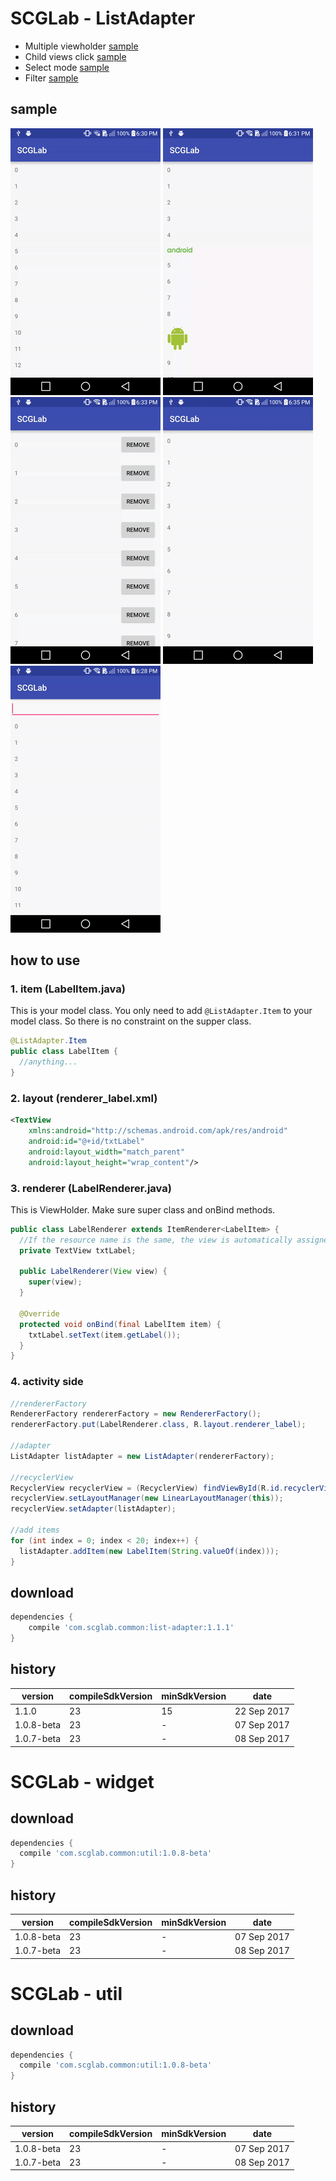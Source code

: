 SCGLab - ListAdapter
====================
* Multiple viewholder [sample](/sample/src/main/java/com/scglab/common/MultipleTypeSampleActivity.java)
* Child views click [sample](/sample/src/main/java/com/scglab/common/ItemClickSampleActivity.java)
* Select mode [sample](/sample/src/main/java/com/scglab/common/SelectModeSampleActivity.java)
* Filter [sample](/sample/src/main/java/com/scglab/common/FilterSampleActivity.java)

sample
---------------------
![](/demo/listadapter_base.gif) ![](/demo/listadapter_multiple.gif) ![](/demo/listadapter_click.gif) ![](/demo/listadapter_select.gif) ![](/demo/listadapter_search.gif) 

how to use
---------------------
### 1. item (LabelItem.java)
This is your model class. You only need to add `@ListAdapter.Item` to your model class. So there is no constraint on the supper class.
```java
@ListAdapter.Item
public class LabelItem {
  //anything...
}
```
### 2. layout (renderer_label.xml)
```xml
<TextView
    xmlns:android="http://schemas.android.com/apk/res/android"
    android:id="@+id/txtLabel"
    android:layout_width="match_parent"
    android:layout_height="wrap_content"/>
```
### 3. renderer (LabelRenderer.java)
This is ViewHolder. Make sure super class and onBind methods.
```java
public class LabelRenderer extends ItemRenderer<LabelItem> {
  //If the resource name is the same, the view is automatically assigned
  private TextView txtLabel;

  public LabelRenderer(View view) {
    super(view);
  }

  @Override
  protected void onBind(final LabelItem item) {
    txtLabel.setText(item.getLabel());
  }
}
```
### 4. activity side
```java
//rendererFactory
RendererFactory rendererFactory = new RendererFactory();
rendererFactory.put(LabelRenderer.class, R.layout.renderer_label);

//adapter
ListAdapter listAdapter = new ListAdapter(rendererFactory);

//recyclerView
RecyclerView recyclerView = (RecyclerView) findViewById(R.id.recyclerView);
recyclerView.setLayoutManager(new LinearLayoutManager(this));
recyclerView.setAdapter(listAdapter);

//add items
for (int index = 0; index < 20; index++) {
  listAdapter.addItem(new LabelItem(String.valueOf(index)));
}
```
download
---------------------
```gradle
dependencies {
    compile 'com.scglab.common:list-adapter:1.1.1'
}
```
history
---------------------
| version | compileSdkVersion | minSdkVersion | date |
| ------ | ------ | ------ | ------ |
| 1.1.0 | 23 | 15 | 22 Sep 2017 |
| 1.0.8-beta | 23 | - | 07 Sep 2017 |
| 1.0.7-beta | 23 | - | 08 Sep 2017 |

SCGLab - widget
========
download
---------------------
```gradle
dependencies {
  compile 'com.scglab.common:util:1.0.8-beta'
}
```
history
---------------------
| version | compileSdkVersion | minSdkVersion | date |
| ------ | ------ | ------ | ------ |
| 1.0.8-beta | 23 | - | 07 Sep 2017 |
| 1.0.7-beta | 23 | - | 08 Sep 2017 |

SCGLab - util
========
download
---------------------
```gradle
dependencies {
  compile 'com.scglab.common:util:1.0.8-beta'
}
```
history
---------------------
| version | compileSdkVersion | minSdkVersion | date |
| ------ | ------ | ------ | ------ |
| 1.0.8-beta | 23 | - | 07 Sep 2017 |
| 1.0.7-beta | 23 | - | 08 Sep 2017 |